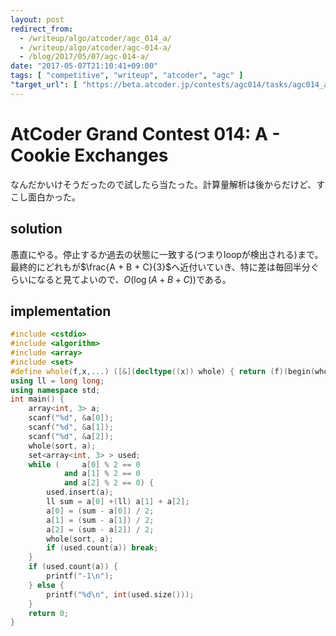 ```yaml
---
layout: post
redirect_from:
  - /writeup/algo/atcoder/agc_014_a/
  - /writeup/algo/atcoder/agc-014-a/
  - /blog/2017/05/07/agc-014-a/
date: "2017-05-07T21:10:41+09:00"
tags: [ "competitive", "writeup", "atcoder", "agc" ]
"target_url": [ "https://beta.atcoder.jp/contests/agc014/tasks/agc014_a" ]
---
```


# AtCoder Grand Contest 014: A - Cookie Exchanges

なんだかいけそうだったので試したら当たった。計算量解析は後からだけど、すこし面白かった。

## solution

愚直にやる。停止するか過去の状態に一致する(つまりloopが検出される)まで。
最終的にどれもが$\frac{A + B + C}{3}$へ近付いていき、特に差は毎回半分ぐらいになると見てよいので、$O(\log (A+B+C))$である。

## implementation

``` c++
#include <cstdio>
#include <algorithm>
#include <array>
#include <set>
#define whole(f,x,...) ([&](decltype((x)) whole) { return (f)(begin(whole), end(whole), ## __VA_ARGS__); })(x)
using ll = long long;
using namespace std;
int main() {
    array<int, 3> a;
    scanf("%d", &a[0]);
    scanf("%d", &a[1]);
    scanf("%d", &a[2]);
    whole(sort, a);
    set<array<int, 3> > used;
    while (     a[0] % 2 == 0
            and a[1] % 2 == 0
            and a[2] % 2 == 0) {
        used.insert(a);
        ll sum = a[0] +(ll) a[1] + a[2];
        a[0] = (sum - a[0]) / 2;
        a[1] = (sum - a[1]) / 2;
        a[2] = (sum - a[2]) / 2;
        whole(sort, a);
        if (used.count(a)) break;
    }
    if (used.count(a)) {
        printf("-1\n");
    } else {
        printf("%d\n", int(used.size()));
    }
    return 0;
}
```
